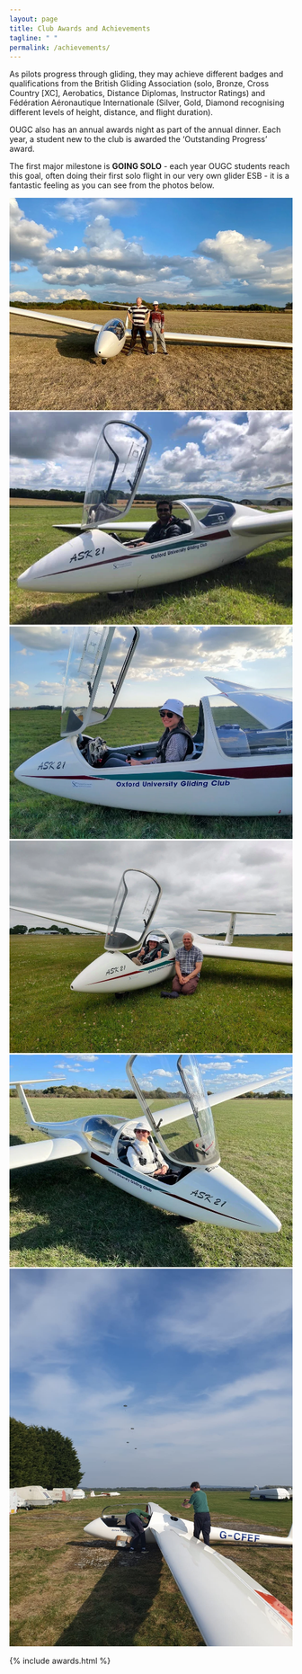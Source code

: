 ```yaml
---
layout: page
title: Club Awards and Achievements
tagline: " "
permalink: /achievements/
---
```



As pilots progress through gliding, they may achieve different badges and qualifications from the British Gliding Association (solo, Bronze, Cross Country [XC], Aerobatics, Distance Diplomas, Instructor Ratings) and Fédération Aéronautique Internationale (Silver, Gold, Diamond recognising different levels of height, distance, and flight duration). 

OUGC also has an annual awards night as part of the annual dinner. Each year, a student new to the club is awarded the ‘Outstanding Progress’ award.

The first major milestone is **GOING SOLO** - each year OUGC students reach this goal, often doing their first solo flight in our very own glider ESB - it is a fantastic feeling as you can see from the photos below.

<div class="image-grid">
  <img src="/assets/images/achievements/1c5d4ecc-b46b-4a52-887f-779986ee7f45.webp" alt="image 1">
  <img src="/assets/images/achievements/azmi_solo.webp" alt="image 2">
  <img src="/assets/images/achievements/IMG_20220415_180405217_HDR+(002).webp" alt="image 3">
  <img src="/assets/images/achievements/siobhan_solo.webp" alt="image 4">
  <img src="/assets/images/achievements/WhatsApp+Image+2022-10-08+at+4.36.18+PM.webp" alt="image 5">
  <img src="/assets/images/home/home_6.jpeg" alt="image 6">
</div>

{% include awards.html %}